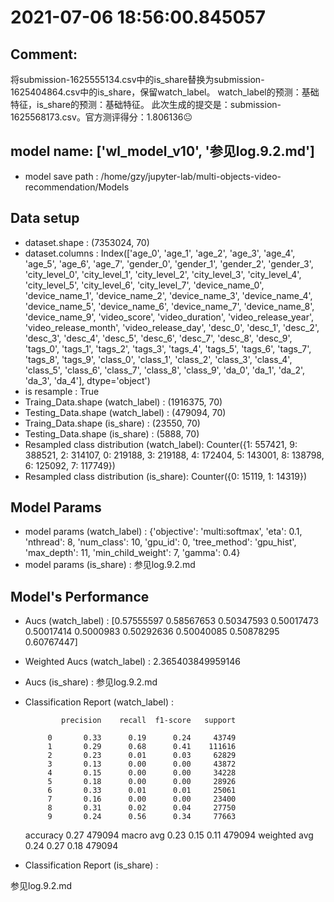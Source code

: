 # 2021-07-06 18:56:00.845057

## Comment: 
将submission-1625555134.csv中的is_share替换为submission-1625404864.csv中的is_share，保留watch_label。
watch_label的预测：基础特征，is_share的预测：基础特征。
此次生成的提交是：submission-1625568173.csv。官方测评得分：1.806136😐

## model name: ['wl_model_v10', '参见log.9.2.md']
- model save path : /home/gzy/jupyter-lab/multi-objects-video-recommendation/Models

## Data setup
- dataset.shape : (7353024, 70)
- dataset.columns : Index(['age_0', 'age_1', 'age_2', 'age_3', 'age_4', 'age_5', 'age_6', 'age_7',
       'gender_0', 'gender_1', 'gender_2', 'gender_3', 'city_level_0',
       'city_level_1', 'city_level_2', 'city_level_3', 'city_level_4',
       'city_level_5', 'city_level_6', 'city_level_7', 'device_name_0',
       'device_name_1', 'device_name_2', 'device_name_3', 'device_name_4',
       'device_name_5', 'device_name_6', 'device_name_7', 'device_name_8',
       'device_name_9', 'video_score', 'video_duration', 'video_release_year',
       'video_release_month', 'video_release_day', 'desc_0', 'desc_1',
       'desc_2', 'desc_3', 'desc_4', 'desc_5', 'desc_6', 'desc_7', 'desc_8',
       'desc_9', 'tags_0', 'tags_1', 'tags_2', 'tags_3', 'tags_4', 'tags_5',
       'tags_6', 'tags_7', 'tags_8', 'tags_9', 'class_0', 'class_1', 'class_2',
       'class_3', 'class_4', 'class_5', 'class_6', 'class_7', 'class_8',
       'class_9', 'da_0', 'da_1', 'da_2', 'da_3', 'da_4'],
      dtype='object')
- is resample : True
- Traing_Data.shape (watch_label)  : (1916375, 70)
- Testing_Data.shape (watch_label) : (479094, 70)
- Traing_Data.shape (is_share)  : (23550, 70)
- Testing_Data.shape (is_share) : (5888, 70)
- Resampled class distribution (watch_label): 
Counter({1: 557421, 9: 388521, 2: 314107, 0: 219188, 3: 219188, 4: 172404, 5: 143001, 8: 138798, 6: 125092, 7: 117749})
- Resampled class distribution (is_share): 
Counter({0: 15119, 1: 14319})

## Model Params
- model params (watch_label) : 
{'objective': 'multi:softmax', 'eta': 0.1, 'nthread': 8, 'num_class': 10, 'gpu_id': 0, 'tree_method': 'gpu_hist', 'max_depth': 11, 'min_child_weight': 7, 'gamma': 0.4}
- model params (is_share) : 
参见log.9.2.md

## Model's Performance
- Aucs (watch_label) : [0.57555597 0.58567653 0.50347593 0.50017473 0.50017414 0.5000983
 0.50292636 0.50040085 0.50878295 0.60767447]
- Weighted Aucs (watch_label) : 2.365403849959146
- Aucs (is_share) : 参见log.9.2.md
- Classification Report (watch_label) : 

              precision    recall  f1-score   support

           0       0.33      0.19      0.24     43749
           1       0.29      0.68      0.41    111616
           2       0.23      0.01      0.03     62829
           3       0.13      0.00      0.00     43872
           4       0.15      0.00      0.00     34228
           5       0.18      0.00      0.00     28926
           6       0.33      0.01      0.01     25061
           7       0.16      0.00      0.00     23400
           8       0.31      0.02      0.04     27750
           9       0.24      0.56      0.34     77663

    accuracy                           0.27    479094
   macro avg       0.23      0.15      0.11    479094
weighted avg       0.24      0.27      0.18    479094

- Classification Report (is_share) : 

参见log.9.2.md
